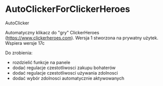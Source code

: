 # AutoClickerForClickerHeroes
AutoClicker

Automatyczny klikacz do "gry" ClickerHeroes (https://www.clickerheroes.com).
Wersja 1  stworzona na prywatny użytek. Wspiera wersje 17c

Do zrobienia:
- rozdzielić funkcje na panele
- dodać regulacje czestotliwosci zakupu bohaterów
- dodać regulacje czestotliwosci używania zdolnosci
- dodać wybór zdolnosci automatycznie aktywowanych
